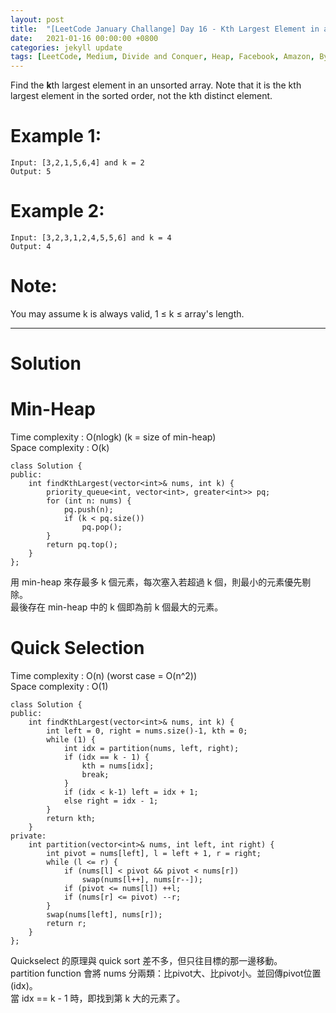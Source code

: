 ```yaml
---
layout: post
title:  "[LeetCode January Challange] Day 16 - Kth Largest Element in an Array"
date:   2021-01-16 00:00:00 +0800
categories: jekyll update
tags: [LeetCode, Medium, Divide and Conquer, Heap, Facebook, Amazon, ByteDance, Walmart Labs, Apple, Microsoft, Salesforce, Google, LinkedIn, Adobe, Oracle, Expedia, Spotify, Zillow]
---
```

Find the **k**th largest element in an unsorted array. Note that it is the kth largest element in the sorted order, not the kth distinct element.

# Example 1:

	Input: [3,2,1,5,6,4] and k = 2
	Output: 5

# Example 2:

	Input: [3,2,3,1,2,4,5,5,6] and k = 4
	Output: 4

# Note:
You may assume k is always valid, 1 ≤ k ≤ array's length.

______________________  

# Solution  

# Min-Heap

Time complexity : O(nlogk) (k = size of min-heap)  
Space complexity : O(k)  

	class Solution {
	public:
	    int findKthLargest(vector<int>& nums, int k) {
	        priority_queue<int, vector<int>, greater<int>> pq;
	        for (int n: nums) {
	            pq.push(n);
	            if (k < pq.size())
	                pq.pop();
	        }
	        return pq.top();
	    }
	};

用 min-heap 來存最多 k 個元素，每次塞入若超過 k 個，則最小的元素優先剔除。  
最後存在 min-heap 中的 k 個即為前 k 個最大的元素。


# Quick Selection

Time complexity : O(n) (worst case = O(n^2))  
Space complexity : O(1)  

	class Solution {
	public:
	    int findKthLargest(vector<int>& nums, int k) {
	        int left = 0, right = nums.size()-1, kth = 0;
	        while (1) {
	            int idx = partition(nums, left, right);
	            if (idx == k - 1) {
	                kth = nums[idx];
	                break;
	            }
	            if (idx < k-1) left = idx + 1;
	            else right = idx - 1;
	        }
	        return kth;
	    }
	private:
	    int partition(vector<int>& nums, int left, int right) {
	        int pivot = nums[left], l = left + 1, r = right;
	        while (l <= r) {
	            if (nums[l] < pivot && pivot < nums[r])
	                swap(nums[l++], nums[r--]);
	            if (pivot <= nums[l]) ++l;
	            if (nums[r] <= pivot) --r;
	        }
	        swap(nums[left], nums[r]);
	        return r;
	    }
	};

Quickselect 的原理與 quick sort 差不多，但只往目標的那一邊移動。  
partition function 會將 nums 分兩類：比pivot大、比pivot小。並回傳pivot位置(idx)。  
當 idx == k - 1 時，即找到第 k 大的元素了。